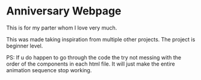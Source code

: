 # Anniversary Webpage

This is for my parter whom I love very much. 


This was made taking inspiration from multiple other projects.
The project is beginner level.

PS: If u do happen to go through the code the try not messing with the order of the components in each html file. It will just make the entire animation sequence stop working.
